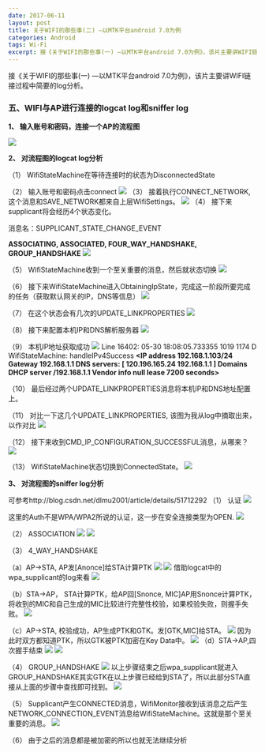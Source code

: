 ```yaml
---
date: 2017-06-11
layout: post
title: 关于WIFI的那些事(二) —以MTK平台android 7.0为例
categories: Android
tags: Wi-Fi
excerpt: 接《关于WIFI的那些事(一) —以MTK平台android 7.0为例》，该片主要讲WIFI链接过程中简要的log分析。
---
```

接《关于WIFI的那些事(一) —以MTK平台android 7.0为例》，该片主要讲WIFI链接过程中简要的log分析。

### **五、WIFI与AP进行连接的logcat log和sniffer log**

**1、 输入账号和密码，连接一个AP的流程图**

![](/blog/assets/wifi/about-wifi-17.png)

**2、 对流程图的logcat log分析**

（1） WifiStateMachine在等待连接时的状态为DisconnectedState

（2） 输入账号和密码点击connect
![](/blog/assets/wifi/about-wifi-18.png)
（3） 接着执行CONNECT_NETWORK,这个消息和SAVE_NETWORK都来自上层WifiSettings。
![](/blog/assets/wifi/about-wifi-19.png)
（4） 接下来supplicant将会经历4个状态变化。

消息名：SUPPLICANT_STATE_CHANGE_EVENT

**ASSOCIATING, ASSOCIATED, FOUR_WAY_HANDSHAKE, GROUP_HANDSHAKE**
![](/blog/assets/wifi/about-wifi-20.png)

（5） WifiStateMachine收到一个至关重要的消息，然后就状态切换
![](/blog/assets/wifi/about-wifi-21.png)

（6） 接下来WifiStateMachine进入ObtainingIpState，完成这一阶段所要完成的任务（获取默认网关的IP，DNS等信息）
![](/blog/assets/wifi/about-wifi-22.png)

（7） 在这个状态会有几次的UPDATE_LINKPROPERTIES
![](/blog/assets/wifi/about-wifi-23.png)

（8） 接下来配置本机IP和DNS解析服务器
![](/blog/assets/wifi/about-wifi-24.png)

（9） 本机IP地址获取成功
![](/blog/assets/wifi/about-wifi-25.png)
Line 16402: 05-30 18:08:05.733355  1019  1174 D WifiStateMachine: handleIPv4Success **\<IP address 192.168.1.103/24 Gateway 192.168.1.1  DNS servers: \[ 120.196.165.24 192.168.1.1 \] Domains  DHCP server /192.168.1.1 Vendor info null lease 7200 seconds\>**

（10） 最后经过两个UPDATE_LINKPROPERTIES消息将本机IP和DNS地址配置上。

（11） 对比一下这几个UPDATE_LINKPROPERTIES, 该图为我从log中摘取出来，以作对比
![](/blog/assets/wifi/about-wifi-25.png)

（12） 接下来收到CMD_IP_CONFIGURATION_SUCCESSFUL消息，从哪来？
![](/blog/assets/wifi/about-wifi-26.png)

（13） WifiStateMachine状态切换到ConnectedState。
![](/blog/assets/wifi/about-wifi-27.png)

**3、 对流程图的sniffer log分析**

可参考http://blog.csdn.net/dlmu2001/article/details/51712292
（1） 认证
![](/blog/assets/wifi/about-wifi-28.png)

这里的Auth不是WPA/WPA2所说的认证，这一步在安全连接类型为OPEN.
![](/blog/assets/wifi/about-wifi-29.png)

（2） ASSOCIATION
![](/blog/assets/wifi/about-wifi-30.png)
![](/blog/assets/wifi/about-wifi-31.png)

（3） 4_WAY_HANDSHAKE
	
（a）AP->STA, AP发\[Anonce\]给STA计算PTK
![](/blog/assets/wifi/about-wifi-32.png)
![](/blog/assets/wifi/about-wifi-33.png)
借助logcat中的wpa_supplicant的log来看
![](/blog/assets/wifi/about-wifi-34.png)
	
（b）STA->AP， STA计算PTK，给AP回\[Snonce, MIC\]AP用Snonce计算PTK，将收到的MIC和自己生成的MIC比较进行完整性校验，如果校验失败，则握手失败。
![](/blog/assets/wifi/about-wifi-35.png)

（c）AP->STA, 校验成功，AP生成PTK和GTK。发\[GTK,MIC\]给STA。
![](/blog/assets/wifi/about-wifi-36.png)
因为此时双方都知道PTK，所以GTK被PTK加密在Key Data中。
![](/blog/assets/wifi/about-wifi-37.png)
（d）STA->AP,四次握手结束
![](/blog/assets/wifi/about-wifi-38.png)
![](/blog/assets/wifi/about-wifi-39.png)

（4） GROUP_HANDSHAKE
![](/blog/assets/wifi/about-wifi-40.png)
以上步骤结束之后wpa_supplicant就进入GROUP_HANDSHAKE其实GTK在以上步骤已经给到STA了，所以此部分STA直接从上面的步骤中查找即可找到。
![](/blog/assets/wifi/about-wifi-41.png)

（5） Supplicant产生CONNECTED消息，WifiMonitor接收到该消息之后产生NETWORK_CONNECTION_EVENT消息给WifiStateMachine。这就是那个至关重要的消息。
![](/blog/assets/wifi/about-wifi-42.png)

（6） 由于之后的消息都是被加密的所以也就无法继续分析
